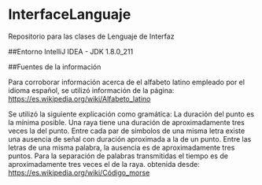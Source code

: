 # InterfaceLanguaje
Repositorio para las clases de Lenguaje de Interfaz

##Entorno
IntelliJ IDEA - JDK 1.8.0_211


##Fuentes de la información

Para corroborar información acerca de el alfabeto latino empleado por el idioma español, se utilizó información de la página:
https://es.wikipedia.org/wiki/Alfabeto_latino

Se utilizó la siguiente explicación como gramática:
La duración del punto es la mínima posible. Una raya tiene una duración de aproximadamente tres veces la del punto.
Entre cada par de símbolos de una misma letra existe una ausencia de señal con duración aproximada a la de un punto.
Entre las letras de una misma palabra, la ausencia es de aproximadamente tres puntos.
Para la separación de palabras transmitidas el tiempo es de aproximadamente tres veces el de la raya.
obtenida desde: https://es.wikipedia.org/wiki/Código_morse